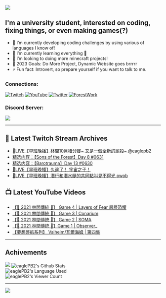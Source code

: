 <!--### Hello people, I'm EaglePB2 - The one who building something for fun 👋
Thank you for standby for this profile.   
The purpose of this profile is coming soon.   
You may come back later, as you wish if this readme.md is updated.   -->

<a href="https://github.com/lightda104530"><img src="https://readme-typing-svg.herokuapp.com/?duration=7000&width=600&lines=Hello+people,+I%27m+EaglePB2.;The+one+who+builds+something+for+fun+%F0%9F%91%8B;Thank+you+for+standby+for+this+profile.;The+purpose+of+this+profile+is+coming+soon.;You+may+come+back+later.;As+you+wish+if+this+readme.md+is+updated.;"></a>


## I'm a university student, interested on coding, fixing things, or even making games(?)
- 🔭 I’m currently developing coding challenges by using various of languages I know of!
- 🌱 I’m currently learning everything 🤣
- 💬 I’m looking to doing more minecraft projects!
- 🥅 2023 Goals: Do More Project, Dynamic Website goes brrrrr
- ⚡ Fun fact: Introvert, so prepare yourself if you want to talk to me.

### Connections:

[![Twitch](https://img.shields.io/badge/Twitch-9347FF?style=flat-square&logo=twitch&logoColor=white)](https://www.twitch.tv/eaglepb2)
[![YouTube](https://img.shields.io/badge/YouTube-%23FF0000.svg?style=flat-square&logo=YouTube&logoColor=white)](https://www.youtube.com/eaglepb2)
[![Twitter](https://img.shields.io/badge/Twitter-%231DA1F2.svg?style=flat-square&logo=Twitter&logoColor=white)](https://twitter.com/eaglepb2)
[![ForestWork](https://img.shields.io/badge/Forestwork_Website-415549?style=flat-square&logo=homeadvisor&logoColor=white)](https://forestwork.team)

### Discord Server:

[![](https://invidget.switchblade.xyz/qKrub9b?theme=dark&language=ch)](https://discord.gg/qKrub9b)

---

## 👾 Latest Twitch Stream Archives
<!-- TWITCH:START -->
- [🔴LIVE【早班晚播】林間10月積分賽~ 又是一個全新的廝殺~ @eaglepb2](https://www.twitch.tv/videos/1942350658)
- [精选内容：【Sons of the Forest】Day 8 #0631](https://www.twitch.tv/videos/1941212096)
- [精选内容：【Barotrauma】Day 13 #0630](https://www.twitch.tv/videos/1941211590)
- [🔴LIVE【早班晚播】久違了！ 宇宙之子！](https://www.twitch.tv/videos/1940719757)
- [🔴LIVE【早班晚播】潛行和潛水艇的共同點叫見不得光 owob](https://www.twitch.tv/videos/1939735897)
<!-- TWITCH:END -->



## 📺 Latest YouTube Videos
<!-- YOUTUBE:START -->
- [【🎃 2021 林間傳統 🎃】 Game 4 | Layers of Fear 層層恐懼](https://www.youtube.com/watch?v=ZrwhX65ObiQ)
- [【🎃 2021 林間傳統 🎃】 Game 3 | Conarium](https://www.youtube.com/watch?v=qfCczXhm1Y0)
- [【🎃 2021 林間傳統 🎃】 Game 2 | SOMA](https://www.youtube.com/watch?v=N5DJCS_doEQ)
- [【🎃 2021 林間傳統 🎃】Game 1 | Observer_](https://www.youtube.com/watch?v=s5Xr6LPTSKY)
- [【夢想啓航系列】 Valheim/瓦爾海姆 | 第四集](https://www.youtube.com/watch?v=8JwLWs8QZiQ)
<!-- YOUTUBE:END -->

---

## Achivements
[![](https://github-profile-trophy.vercel.app/?username=eaglepb2&theme=monokai&no-bg=true&&title=Repositories,Issues,Commit,MultiLanguage)](https://github.com/anuraghazra/github-readme-stats)
<img align="center" alt="eaglePB2's Github Stats" src="https://github-readme-stats.vercel.app/api?username=eaglePB2&show_icons=true&hide_border=true&theme=merko" />
<br>
<img align="center" alt="eaglePB2's Language Used" src="https://github-readme-stats.vercel.app/api/top-langs/?username=eaglePB2&show_icons=true&hide_border=true&theme=merko&layout=compact&langs_count=8" />
<br>
<img align="center" alt="eaglePB2's Viewer Count" src="https://visitcount.itsvg.in/api?id=eaglepb2&label=Profile%20Views&color=3&icon=5&pretty=true" />

<hr>

<!-- RANDOMQUOTE:START -->
![](https://quotes-github-readme.vercel.app/api?type=horizontal&theme=merko)
<!-- RANDOMQUOTE:END -->


<!--
       _____   _   _   _____       _____   _   _   ____   
      |_   _| | | | | |  ___|     |  ___| | \ | | |  _  \  
        | |   | |_| | | |___      | |___  |  \| | | | | | 
        | |   |  _  | |  ___|     |  ___| |     | | | | | 
        | |   | | | | | |___      | |___  | |\  | | |_| | 
        |_|   |_| |_| |_____|     |_____| |_| \_| |____ / 
      
-->

